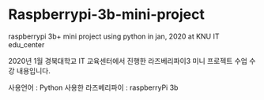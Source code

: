 # Raspberrypi-3b-mini-project
raspberrypi 3b+ mini project using python in jan, 2020 at KNU IT edu_center

2020년 1월 경북대학교 IT 교육센터에서 진행한 라즈베리파이3 미니 프로젝트 수업 수강 내용입니다.

사용언어 : Python
사용한 라즈베리파이 : raspberryPi 3b
